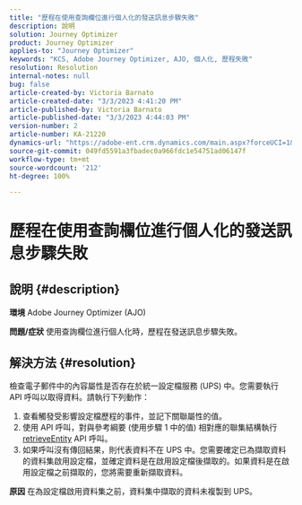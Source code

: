 ```yaml
---
title: "歷程在使用查詢欄位進行個人化的發送訊息步驟失敗"
description: 說明
solution: Journey Optimizer
product: Journey Optimizer
applies-to: "Journey Optimizer"
keywords: "KCS, Adobe Journey Optimizer, AJO, 個人化, 歷程失敗"
resolution: Resolution
internal-notes: null
bug: false
article-created-by: Victoria Barnato
article-created-date: "3/3/2023 4:41:20 PM"
article-published-by: Victoria Barnato
article-published-date: "3/3/2023 4:44:03 PM"
version-number: 2
article-number: KA-21220
dynamics-url: "https://adobe-ent.crm.dynamics.com/main.aspx?forceUCI=1&pagetype=entityrecord&etn=knowledgearticle&id=645a1537-e2b9-ed11-83fe-6045bd006b25"
source-git-commit: 049fd5591a3fbadec0a966fdc1e54751ad06147f
workflow-type: tm+mt
source-wordcount: '212'
ht-degree: 100%

---
```


# 歷程在使用查詢欄位進行個人化的發送訊息步驟失敗

## 說明 {#description}

<b>環境</b>
Adobe Journey Optimizer (AJO)


<b>問題/症狀</b>
使用查詢欄位進行個人化時，歷程在發送訊息步驟失敗。


## 解決方法 {#resolution}


檢查電子郵件中的內容屬性是否存在於統一設定檔服務 (UPS) 中。您需要執行 API 呼叫以取得資料。請執行下列動作：

1. 查看觸發受影響設定檔歷程的事件，並記下關聯屬性的值。
2. 使用 API 呼叫，對與參考綱要 (使用步驟 1 中的值) 相對應的聯集結構執行 [retrieveEntity](https://developer.adobe.com/experience-platform-apis/references/profile/#tag/Entities/operation/retrieveEntity) API 呼叫。
3. 如果呼叫沒有傳回結果，則代表資料不在 UPS 中。您需要確定已為擷取資料的資料集啟用設定檔，並確定資料是在啟用設定檔後擷取的。如果資料是在啟用設定檔之前擷取的，您將需要重新擷取資料。



<b>原因</b>
在為設定檔啟用資料集之前，資料集中擷取的資料未複製到 UPS。
